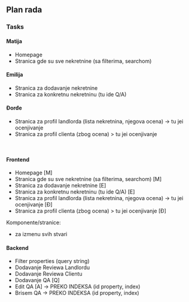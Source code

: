 ## Plan rada


### Tasks

#### Matija
- Homepage
- Stranica gde su sve nekretnine (sa filterima, searchom)

#### Emilija
- Stranica za dodavanje nekretnine
- Stranica za konkretnu nekretninu (tu ide Q/A)

#### Đorđe
- Stranica za profil landlorda (lista nekretnina, njegova ocena) -> tu jei ocenjivanje
- Stranica za profil clienta (zbog ocena) > tu jei ocenjivanje

</br>

#### Frontend
- Homepage [M]
- Stranica gde su sve nekretnine (sa filterima, searchom) [M]
- Stranica za dodavanje nekretnine [E]
- Stranica za konkretnu nekretninu (tu ide Q/A) [E]
- Stranica za profil landlorda (lista nekretnina, njegova ocena) -> tu jei ocenjivanje [Đ]
- Stranica za profil clienta (zbog ocena) > tu jei ocenjivanje [Đ]


Komponente/stranice: 
- za izmenu svih stvari

#### Backend

- Filter properties (query string)
- Dodavanje Reviewa Landlordu
- Dodavanje Reviewa Clientu
- Dodavanje QA [Q]
- Edit QA [A] -> PREKO INDEKSA (id property, index)
- Brisem QA -> PREKO INDEKSA (id property, index)
